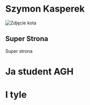 # Szymon Kasperek

![Zdjęcie kota](https://omegakarmy.pl/wp-content/uploads/2024/08/kot-himalajski.jpg)

## Super Strona

Super strona

# Ja student AGH 
# I tyle
